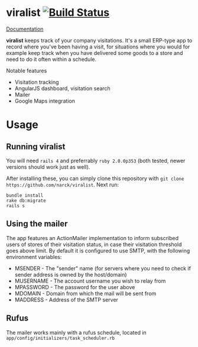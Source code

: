 viralist [![Build Status](https://api.travis-ci.org/narck/viralist.png)](https://travis-ci.org/narck/viralist)
========
[Documentation](https://github.com/narck/viralist/wiki/Documentation)

**viralist** keeps track of your company visitations. It's a small ERP-type app to record where you've been having a visit, for situations where you would for example keep track when you have delivered some goods to a store and need to do it often within a schedule.


Notable features

* Visitation tracking
* AngularJS dashboard, visitation search
* Mailer
* Google Maps integration

Usage
========

## Running **viralist**
You will need `rails 4` and preferrably `ruby 2.0.0p353` (both tested, newer versions should work just as well).

After installing these, you can simply clone this repository with `git clone https://github.com/narck/viralist`.
Next run:

```shell
bundle install
rake db:migrate
rails s
```

## Using the mailer
The app features an ActionMailer implementation to inform subscribed users of stores of their visitation status, in case their visitation threshold goes above limit. By default it is configured to use SMTP, with the following environment variables:

* MSENDER - The "sender" name (for servers where you need to check if sender address is owned by the host/domain)
* MUSERNAME - The account username you wish to relay from
* MPASSWORD - The password for the user above
* MDOMAIN - Domain from which the mail will be sent from
* MADDRESS - Address of the SMTP server

## Rufus
The mailer works mainly with a rufus schedule, located in `app/config/initializers/task_scheduler.rb`